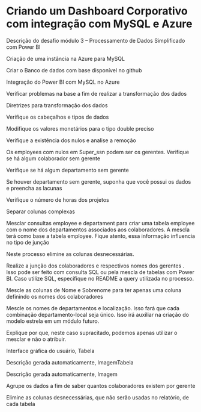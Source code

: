 # Criando um Dashboard Corporativo com integração com MySQL e Azure

Descrição do desafio módulo 3 – Processamento de Dados Simplificado com Power BI 

Criação de uma instância na Azure para MySQL 

Criar o Banco de dados com base disponível no github 

Integração do Power BI com MySQL no Azure  

Verificar problemas na base a fim de realizar a transformação dos dados 

Diretrizes para transformação dos dados 

Verifique os cabeçalhos e tipos de dados 

Modifique os valores monetários para o tipo double preciso 

Verifique a existência dos nulos e analise a remoção 

Os employees com nulos em Super_ssn podem ser os gerentes. Verifique se há algum colaborador sem gerente 

Verifique se há algum departamento sem gerente 

Se houver departamento sem gerente, suponha que você possui os dados e preencha as lacunas 

Verifique o número de horas dos projetos 

Separar colunas complexas 

Mesclar consultas employee e departament para criar uma tabela employee com o nome dos departamentos associados aos colaboradores. A mescla terá como base a tabela employee. Fique atento, essa informação influencia no tipo de junção 

Neste processo elimine as colunas desnecessárias.  

Realize a junção dos colaboradores e respectivos nomes dos gerentes . Isso pode ser feito com consulta SQL ou pela mescla de tabelas com Power BI. Caso utilize SQL, especifique no README a query utilizada no processo. 

Mescle as colunas de Nome e Sobrenome para ter apenas uma coluna definindo os nomes dos colaboradores 

Mescle os nomes de departamentos e localização. Isso fará que cada combinação departamento-local seja único. Isso irá auxiliar na criação do modelo estrela em um módulo futuro. 

Explique por que, neste caso supracitado, podemos apenas utilizar o mesclar e não o atribuir.  

Interface gráfica do usuário, Tabela

Descrição gerada automaticamente, ImagemTabela

Descrição gerada automaticamente, Imagem 

Agrupe os dados a fim de saber quantos colaboradores existem por gerente 

Elimine as colunas desnecessárias, que não serão usadas no relatório, de cada tabela 


